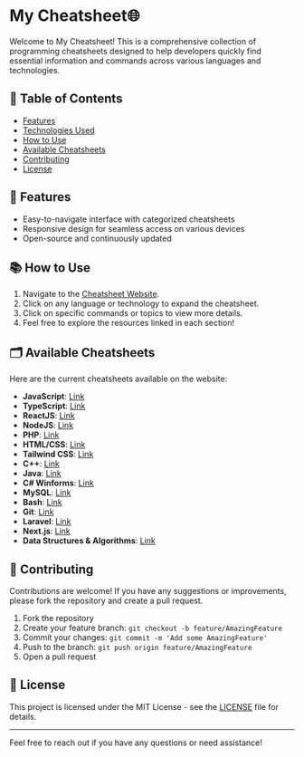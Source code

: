 # My Cheatsheet🌐

Welcome to My Cheatsheet! This is a comprehensive collection of programming cheatsheets designed to help developers quickly find essential information and commands across various languages and technologies. 

## 📖 Table of Contents
- [Features](#features)
- [Technologies Used](#technologies-used)
- [How to Use](#how-to-use)
- [Available Cheatsheets](#available-cheatsheets)
- [Contributing](#contributing)
- [License](#license)

## 🚀 Features
- Easy-to-navigate interface with categorized cheatsheets
- Responsive design for seamless access on various devices
- Open-source and continuously updated

## 📚 How to Use
1. Navigate to the [Cheatsheet Website](https://mackka2k.github.io).
2. Click on any language or technology to expand the cheatsheet.
3. Click on specific commands or topics to view more details.
4. Feel free to explore the resources linked in each section!

## 🗂️ Available Cheatsheets
Here are the current cheatsheets available on the website:

- **JavaScript**: [Link](https://github.com/mackka2k/my-cheatsheet/blob/main/%5BJAVASCRIPT%5D/js.md)
- **TypeScript**: [Link](https://github.com/mackka2k/my-cheatsheet/blob/main/%5BTYPESCRIPT%5D/ts.md)
- **ReactJS**: [Link](https://github.com/mackka2k/my-cheatsheet/blob/main/%5BREACT%5D/react.md)
- **NodeJS**: [Link](https://github.com/mackka2k/my-cheatsheet/blob/main/%5BNODEJS%5D/node.md)
- **PHP**: [Link](https://github.com/mackka2k/my-cheatsheet/blob/main/%5BPHP%5D/index.md)
- **HTML/CSS**: [Link](https://github.com/mackka2k/my-cheatsheet/blob/main/%5BHTML%2BCSS%5D/html.md)
- **Tailwind CSS**: [Link](https://github.com/mackka2k/my-cheatsheet/blob/main/%5BTAILWIND-CSS%5D/twcss.md)
- **C++**: [Link](https://github.com/mackka2k/my-cheatsheet/blob/main/%5BC%2B%2B%5D/cpp.md)
- **Java**: [Link](https://github.com/mackka2k/my-cheatsheet/blob/main/%5BJAVA%5D/java.md)
- **C# Winforms**: [Link](https://github.com/mackka2k/my-cheatsheet/blob/main/%5BWINFORMS%5D/C%23-WINFORMS.md)
- **MySQL**: [Link](https://github.com/mackka2k/my-cheatsheet/blob/main/%5BMYSQL%5D/mysql.md)
- **Bash**: [Link](https://github.com/mackka2k/my-cheatsheet/blob/main/%5BBASH%5D/bash.sh)
- **Git**: [Link](https://github.com/mackka2k/my-cheatsheet/blob/main/%5BGIT%5D/git.md)
- **Laravel**: [Link](https://github.com/mackka2k/my-cheatsheet/blob/main/%5BLARAVEL%5D/laravel.md)
- **Next.js**: [Link](https://github.com/mackka2k/my-cheatsheet/blob/main/%5BNEXT-JS%5D/nextjs.md)
- **Data Structures & Algorithms**: [Link](https://github.com/mackka2k/my-cheatsheet/blob/main/%5BDATA_STRUCTURES_ALGORITHMS%5D/data.md)

## 🤝 Contributing
Contributions are welcome! If you have any suggestions or improvements, please fork the repository and create a pull request. 

1. Fork the repository
2. Create your feature branch: `git checkout -b feature/AmazingFeature`
3. Commit your changes: `git commit -m 'Add some AmazingFeature'`
4. Push to the branch: `git push origin feature/AmazingFeature`
5. Open a pull request

## 📄 License
This project is licensed under the MIT License - see the [LICENSE](LICENSE) file for details.

---

Feel free to reach out if you have any questions or need assistance!
